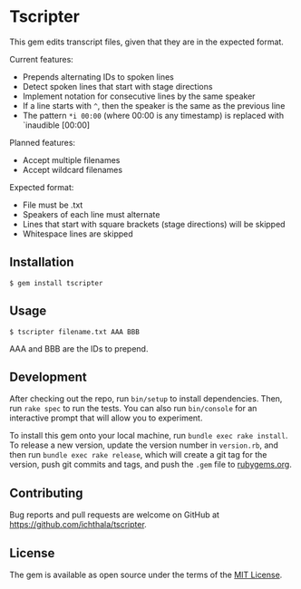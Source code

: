 # Tscripter

This gem edits transcript files, given that they are in the expected format.

Current features:
- Prepends alternating IDs to spoken lines
- Detect spoken lines that start with stage directions
- Implement notation for consecutive lines by the same speaker
- If a line starts with `^`, then the speaker is the same as the previous line
- The pattern `*i 00:00` (where 00:00 is any timestamp) is replaced with `inaudible [00:00]

Planned features:
- Accept multiple filenames
- Accept wildcard filenames

Expected format:
- File must be .txt
- Speakers of each line must alternate
- Lines that start with square brackets (stage directions) will be skipped
- Whitespace lines are skipped

## Installation

    $ gem install tscripter

## Usage

    $ tscripter filename.txt AAA BBB

AAA and BBB are the IDs to prepend.

## Development

After checking out the repo, run `bin/setup` to install dependencies. Then, run `rake spec` to run the tests. You can also run `bin/console` for an interactive prompt that will allow you to experiment.

To install this gem onto your local machine, run `bundle exec rake install`. To release a new version, update the version number in `version.rb`, and then run `bundle exec rake release`, which will create a git tag for the version, push git commits and tags, and push the `.gem` file to [rubygems.org](https://rubygems.org).

## Contributing

Bug reports and pull requests are welcome on GitHub at https://github.com/ichthala/tscripter.

## License

The gem is available as open source under the terms of the [MIT License](http://opensource.org/licenses/MIT).

